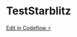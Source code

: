 # TestStarblitz

[Edit in Codeflow ⚡️](https://stackblitz.com/~/github.com/henryDAW2022/TestStarblitz)